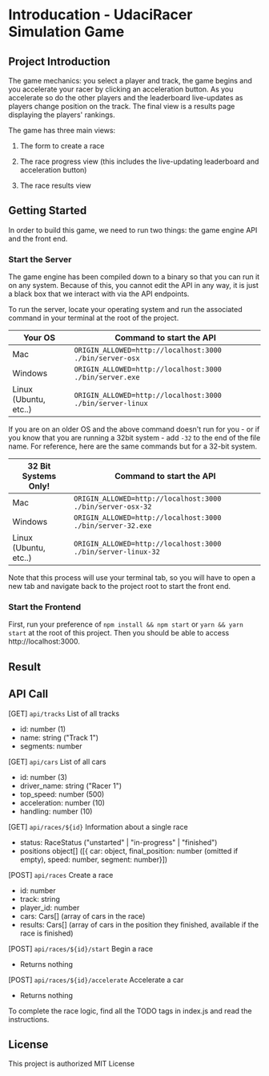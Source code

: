 # Introducation - UdaciRacer Simulation Game

## Project Introduction

The game mechanics: you select a player and track, the game begins and you accelerate your racer by clicking an acceleration button. As you accelerate so do the other players and the leaderboard live-updates as players change position on the track. The final view is a results page displaying the players' rankings.

The game has three main views:

1. The form to create a race

2. The race progress view (this includes the live-updating leaderboard and acceleration button)

3. The race results view

## Getting Started

In order to build this game, we need to run two things: the game engine API and the front end.

### Start the Server

The game engine has been compiled down to a binary so that you can run it on any system. Because of this, you cannot edit the API in any way, it is just a black box that we interact with via the API endpoints.

To run the server, locate your operating system and run the associated command in your terminal at the root of the project.

| Your OS               | Command to start the API                                  |
| --------------------- | --------------------------------------------------------- |
| Mac                   | `ORIGIN_ALLOWED=http://localhost:3000 ./bin/server-osx`   |
| Windows               | `ORIGIN_ALLOWED=http://localhost:3000 ./bin/server.exe`   |
| Linux (Ubuntu, etc..) | `ORIGIN_ALLOWED=http://localhost:3000 ./bin/server-linux` |

If you are on an older OS and the above command doesn't run for you - or if you know that you are running a 32bit system - add `-32` to the end of the file name. For reference, here are the same commands but for a 32-bit system.

| 32 Bit Systems Only!  | Command to start the API                                     |
| --------------------- | ------------------------------------------------------------ |
| Mac                   | `ORIGIN_ALLOWED=http://localhost:3000 ./bin/server-osx-32`   |
| Windows               | `ORIGIN_ALLOWED=http://localhost:3000 ./bin/server-32.exe`   |
| Linux (Ubuntu, etc..) | `ORIGIN_ALLOWED=http://localhost:3000 ./bin/server-linux-32` |

Note that this process will use your terminal tab, so you will have to open a new tab and navigate back to the project root to start the front end.

### Start the Frontend

First, run your preference of `npm install && npm start` or `yarn && yarn start` at the root of this project. Then you should be able to access http://localhost:3000.

## Result




## API Call

[GET] `api/tracks`
List of all tracks

- id: number (1)
- name: string ("Track 1")
- segments: number[]([87,47,29,31,78,25,80,76,60,14....])

[GET] `api/cars`
List of all cars

- id: number (3)
- driver_name: string ("Racer 1")
- top_speed: number (500)
- acceleration: number (10)
- handling: number (10)

[GET] `api/races/${id}`
Information about a single race

- status: RaceStatus ("unstarted" | "in-progress" | "finished")
- positions object[] ([{ car: object, final_position: number (omitted if empty), speed: number, segment: number}])

[POST] `api/races`
Create a race

- id: number
- track: string
- player_id: number
- cars: Cars[] (array of cars in the race)
- results: Cars[] (array of cars in the position they finished, available if the race is finished)

[POST] `api/races/${id}/start`
Begin a race

- Returns nothing

[POST] `api/races/${id}/accelerate`
Accelerate a car

- Returns nothing

To complete the race logic, find all the TODO tags in index.js and read the instructions.

## License

This project is authorized MIT License